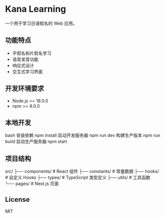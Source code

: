 # Kana Learning

一个用于学习日语假名的 Web 应用。

## 功能特点

- 平假名和片假名学习
- 语音发音功能
- 响应式设计
- 交互式学习界面

## 开发环境要求

- Node.js >= 18.0.0
- npm >= 8.0.0

## 本地开发

bash
安装依赖
npm install
启动开发服务器
npm run dev
构建生产版本
npm run build
启动生产服务器
npm start

## 项目结构
src/
├── components/ # React 组件
├── constants/ # 常量数据
├── hooks/ # 自定义 Hooks
├── types/ # TypeScript 类型定义
├── utils/ # 工具函数
└── pages/ # Next.js 页面

## License
MIT